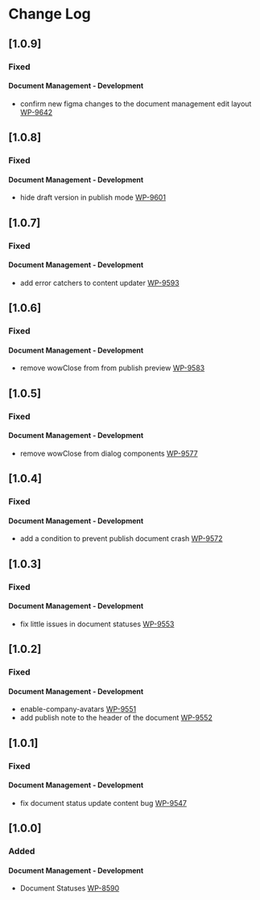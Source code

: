 # Change Log

## [1.0.9]

### Fixed

#### Document Management - Development
- confirm new figma changes to the document management edit layout [WP-9642](https://connect2wow.atlassian.net/browse/WP-9642)

## [1.0.8]

### Fixed

#### Document Management - Development
- hide draft version in publish mode [WP-9601](https://connect2wow.atlassian.net/browse/WP-9601)

## [1.0.7]

### Fixed

#### Document Management - Development
- add error catchers to content updater [WP-9593](https://connect2wow.atlassian.net/browse/WP-9593)

## [1.0.6]

### Fixed

#### Document Management - Development
- remove wowClose from from publish preview [WP-9583](https://connect2wow.atlassian.net/browse/WP-9583)

## [1.0.5]

### Fixed

#### Document Management - Development
- remove wowClose from dialog components [WP-9577](https://connect2wow.atlassian.net/browse/WP-9577)


## [1.0.4]

### Fixed

#### Document Management - Development
- add a condition to prevent publish document crash [WP-9572](https://connect2wow.atlassian.net/browse/WP-9572)


## [1.0.3]

### Fixed

#### Document Management - Development
- fix little issues in document statuses [WP-9553](https://connect2wow.atlassian.net/browse/WP-9553)


## [1.0.2]

### Fixed

#### Document Management - Development
- enable-company-avatars [WP-9551](https://connect2wow.atlassian.net/browse/WP-9551)
- add publish note to the header of the document [WP-9552](https://connect2wow.atlassian.net/browse/WP-9552)



## [1.0.1]

### Fixed

#### Document Management - Development
- fix document status update content bug [WP-9547](https://connect2wow.atlassian.net/browse/WP-9547)

## [1.0.0]

### Added

#### Document Management - Development
- Document Statuses [WP-8590](https://connect2wow.atlassian.net/browse/WP-8590)
